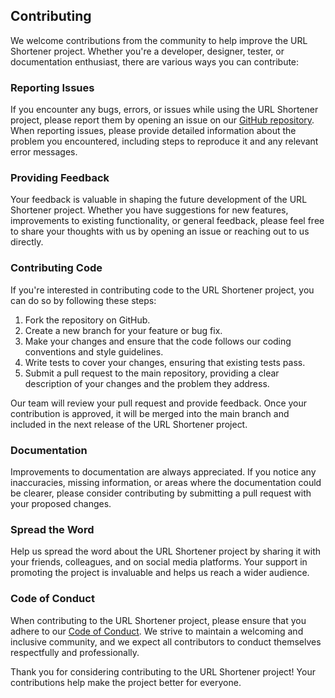 ## Contributing

We welcome contributions from the community to help improve the URL Shortener project. Whether you're a developer, designer, tester, or documentation enthusiast, there are various ways you can contribute:

### Reporting Issues

If you encounter any bugs, errors, or issues while using the URL Shortener project, please report them by opening an issue on our [GitHub repository](https://github.com/abdullahkabakk/url-shortener/issues). When reporting issues, please provide detailed information about the problem you encountered, including steps to reproduce it and any relevant error messages.

### Providing Feedback

Your feedback is valuable in shaping the future development of the URL Shortener project. Whether you have suggestions for new features, improvements to existing functionality, or general feedback, please feel free to share your thoughts with us by opening an issue or reaching out to us directly.

### Contributing Code

If you're interested in contributing code to the URL Shortener project, you can do so by following these steps:

1. Fork the repository on GitHub.
2. Create a new branch for your feature or bug fix.
3. Make your changes and ensure that the code follows our coding conventions and style guidelines.
4. Write tests to cover your changes, ensuring that existing tests pass.
5. Submit a pull request to the main repository, providing a clear description of your changes and the problem they address.

Our team will review your pull request and provide feedback. Once your contribution is approved, it will be merged into the main branch and included in the next release of the URL Shortener project.

### Documentation

Improvements to documentation are always appreciated. If you notice any inaccuracies, missing information, or areas where the documentation could be clearer, please consider contributing by submitting a pull request with your proposed changes.

### Spread the Word

Help us spread the word about the URL Shortener project by sharing it with your friends, colleagues, and on social media platforms. Your support in promoting the project is invaluable and helps us reach a wider audience.

### Code of Conduct

When contributing to the URL Shortener project, please ensure that you adhere to our [Code of Conduct](CODE_OF_CONDUCT.md). We strive to maintain a welcoming and inclusive community, and we expect all contributors to conduct themselves respectfully and professionally.

Thank you for considering contributing to the URL Shortener project! Your contributions help make the project better for everyone.
